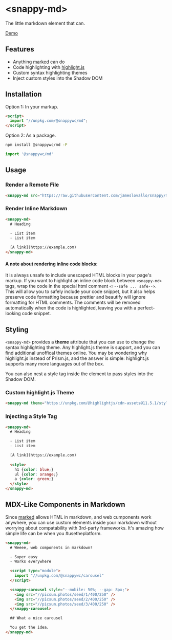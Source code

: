 # &lt;snappy-md&gt;

The little markdown element that can.

[Demo](https://codepen.io/jameslovallo/pen/poayWyg)

## Features

- Anything [marked](https://marked.js.org/) can do
- Code highlighting with [highlight.js](https://highlightjs.org/)
- Custom syntax highlighting themes
- Inject custom styles into the Shadow DOM

## Installation

Option 1: In your markup.

```html
<script>
  import "//unpkg.com/@snappywc/md";
</script>
```

Option 2: As a package.

```sh
npm install @snappywc/md -P
```

```js
import '@snappywc/md'
```

## Usage

### Render a Remote File

```html
<snappy-md src="https://raw.githubusercontent.com/jameslovallo/snappy/main/packages/carousel/README.md"></snappy-md>
```

### Render Inline Markdown

```html
<snappy-md>
  # Heading

  - List item
  - List item

  [A link](https://example.com)
</snappy-md>
```

#### A note about rendering inline code blocks:

It is always unsafe to include unescaped HTML blocks in your page's markup. If you want to highlight an inline code block between ```<snappy-md>``` tags, wrap the code in the special html comment ```<!--safe ... safe-->```. This will allow you to safely include your code snippet, but it also helps preserve code formatting because prettier and beautify will ignore formatting for HTML comments. The comments will be removed automatically when the code is highlighted, leaving you with a perfect-looking code snippet.

## Styling

```<snappy-md>``` provides a **theme** attribute that you can use to change the syntax highlighting theme. Any highlight.js theme is support, and you can find additional unoffical themes online. You may be wondering why highlight.js instead of Prism.js, and the answer is simple: highlight.js supports many more languages out of the box.

You can also nest a style tag inside the element to pass styles into the Shadow DOM.

### Custom highlight.js Theme

```html
<snappy-md theme="https://unpkg.com/@highlightjs/cdn-assets@11.5.1/styles/night-owl.min.css"></snappy-md>
```

### Injecting a Style Tag

```html
<snappy-md>
  # Heading

  - List item
  - List item

  [A link](https://example.com)
  
  <style>
    h1 {color: blue;}
    ul {color: orange;}
    a {color: green;}
  </style>
</snappy-md>
```

## MDX-Like Components in Markdown

Since [marked](https://marked.js.org/) allows HTML in markdown, and web cumponents work anywhere, you can use custom elements inside your markdown without worrying about compatability with 3rd-party frameworks. It's amazing how simple life can be when you #usetheplatform.

```html
<snappy-md>
  # Weeee, web components in markdown!

  - Super easy
  - Works everywhere

  <script type="module">
    import "//unpkg.com/@snappywc/carousel"
  </script>

  <snappy-carousel style="--mobile: 50%; --gap: 8px;">
    <img src="//picsum.photos/seed/1/400/250" />
    <img src="//picsum.photos/seed/2/400/250" />
    <img src="//picsum.photos/seed/3/400/250" />
  </snappy-carousel>

  ## What a nice carousel

  You get the idea.
</snappy-md>
```